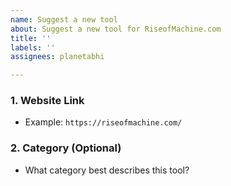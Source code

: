 ```yaml
---
name: Suggest a new tool
about: Suggest a new tool for RiseofMachine.com
title: ''
labels: ''
assignees: planetabhi

---
```


### 1. Website Link
- Example: `https://riseofmachine.com/`

### 2. Category (Optional)
- What category best describes this tool?
